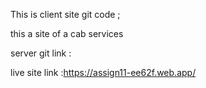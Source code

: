 This is client site git code ;

this a site of a cab services

server git link :

live site link :https://assign11-ee62f.web.app/
